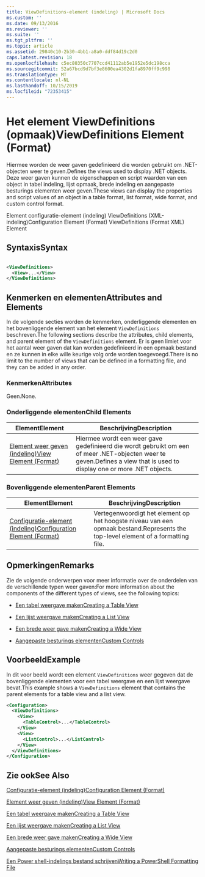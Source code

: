 ```yaml
---
title: ViewDefinitions-element (indeling) | Microsoft Docs
ms.custom: ''
ms.date: 09/13/2016
ms.reviewer: ''
ms.suite: ''
ms.tgt_pltfrm: ''
ms.topic: article
ms.assetid: 29840c10-2b30-4bb1-a8a0-ddf84d19c2d0
caps.latest.revision: 18
ms.openlocfilehash: c5ec80350c7707ccd41112ab5e1952e5dc198cca
ms.sourcegitcommit: 52a67bcd9d7bf3e8600ea4302d1fa8970ff9c998
ms.translationtype: MT
ms.contentlocale: nl-NL
ms.lasthandoff: 10/15/2019
ms.locfileid: "72353415"
---
```

# <a name="viewdefinitions-element-format"></a><span data-ttu-id="e4d7e-102">Het element ViewDefinitions (opmaak)</span><span class="sxs-lookup"><span data-stu-id="e4d7e-102">ViewDefinitions Element (Format)</span></span>

<span data-ttu-id="e4d7e-103">Hiermee worden de weer gaven gedefinieerd die worden gebruikt om .NET-objecten weer te geven.</span><span class="sxs-lookup"><span data-stu-id="e4d7e-103">Defines the views used to display .NET objects.</span></span> <span data-ttu-id="e4d7e-104">Deze weer gaven kunnen de eigenschappen en script waarden van een object in tabel indeling, lijst opmaak, brede indeling en aangepaste besturings elementen weer geven.</span><span class="sxs-lookup"><span data-stu-id="e4d7e-104">These views can display the properties and script values of an object  in a table format, list format, wide format, and custom control format.</span></span>

<span data-ttu-id="e4d7e-105">Element configuratie-element (indeling) ViewDefinitions (XML-indeling)</span><span class="sxs-lookup"><span data-stu-id="e4d7e-105">Configuration Element (Format) ViewDefinitions (Format XML) Element</span></span>

## <a name="syntax"></a><span data-ttu-id="e4d7e-106">Syntaxis</span><span class="sxs-lookup"><span data-stu-id="e4d7e-106">Syntax</span></span>

```xml

<ViewDefinitions>
  <View>...</View>
</ViewDefinitions>
```

## <a name="attributes-and-elements"></a><span data-ttu-id="e4d7e-107">Kenmerken en elementen</span><span class="sxs-lookup"><span data-stu-id="e4d7e-107">Attributes and Elements</span></span>

<span data-ttu-id="e4d7e-108">In de volgende secties worden de kenmerken, onderliggende elementen en het bovenliggende element van het element `ViewDefinitions` beschreven.</span><span class="sxs-lookup"><span data-stu-id="e4d7e-108">The following sections describe the attributes, child elements, and parent element of the `ViewDefinitions` element.</span></span> <span data-ttu-id="e4d7e-109">Er is geen limiet voor het aantal weer gaven dat kan worden gedefinieerd in een opmaak bestand en ze kunnen in elke wille keurige volg orde worden toegevoegd.</span><span class="sxs-lookup"><span data-stu-id="e4d7e-109">There is no limit to the number of views that can be defined in a formatting file, and they can be added in any order.</span></span>

### <a name="attributes"></a><span data-ttu-id="e4d7e-110">Kenmerken</span><span class="sxs-lookup"><span data-stu-id="e4d7e-110">Attributes</span></span>

<span data-ttu-id="e4d7e-111">Geen.</span><span class="sxs-lookup"><span data-stu-id="e4d7e-111">None.</span></span>

### <a name="child-elements"></a><span data-ttu-id="e4d7e-112">Onderliggende elementen</span><span class="sxs-lookup"><span data-stu-id="e4d7e-112">Child Elements</span></span>

|<span data-ttu-id="e4d7e-113">Element</span><span class="sxs-lookup"><span data-stu-id="e4d7e-113">Element</span></span>|<span data-ttu-id="e4d7e-114">Beschrijving</span><span class="sxs-lookup"><span data-stu-id="e4d7e-114">Description</span></span>|
|-------------|-----------------|
|[<span data-ttu-id="e4d7e-115">Element weer geven (indeling)</span><span class="sxs-lookup"><span data-stu-id="e4d7e-115">View Element (Format)</span></span>](./view-element-format.md)|<span data-ttu-id="e4d7e-116">Hiermee wordt een weer gave gedefinieerd die wordt gebruikt om een of meer .NET-objecten weer te geven.</span><span class="sxs-lookup"><span data-stu-id="e4d7e-116">Defines a view that is used to display one or more .NET objects.</span></span>|

### <a name="parent-elements"></a><span data-ttu-id="e4d7e-117">Bovenliggende elementen</span><span class="sxs-lookup"><span data-stu-id="e4d7e-117">Parent Elements</span></span>

|<span data-ttu-id="e4d7e-118">Element</span><span class="sxs-lookup"><span data-stu-id="e4d7e-118">Element</span></span>|<span data-ttu-id="e4d7e-119">Beschrijving</span><span class="sxs-lookup"><span data-stu-id="e4d7e-119">Description</span></span>|
|-------------|-----------------|
|[<span data-ttu-id="e4d7e-120">Configuratie-element (indeling)</span><span class="sxs-lookup"><span data-stu-id="e4d7e-120">Configuration Element (Format)</span></span>](./configuration-element-format.md)|<span data-ttu-id="e4d7e-121">Vertegenwoordigt het element op het hoogste niveau van een opmaak bestand.</span><span class="sxs-lookup"><span data-stu-id="e4d7e-121">Represents the top-level element of a formatting file.</span></span>|

## <a name="remarks"></a><span data-ttu-id="e4d7e-122">Opmerkingen</span><span class="sxs-lookup"><span data-stu-id="e4d7e-122">Remarks</span></span>

<span data-ttu-id="e4d7e-123">Zie de volgende onderwerpen voor meer informatie over de onderdelen van de verschillende typen weer gaven:</span><span class="sxs-lookup"><span data-stu-id="e4d7e-123">For more information about the components of the different types of views, see the following topics:</span></span>

- [<span data-ttu-id="e4d7e-124">Een tabel weergave maken</span><span class="sxs-lookup"><span data-stu-id="e4d7e-124">Creating a Table View</span></span>](./creating-a-table-view.md)

- [<span data-ttu-id="e4d7e-125">Een lijst weergave maken</span><span class="sxs-lookup"><span data-stu-id="e4d7e-125">Creating a List View</span></span>](./creating-a-list-view.md)

- [<span data-ttu-id="e4d7e-126">Een brede weer gave maken</span><span class="sxs-lookup"><span data-stu-id="e4d7e-126">Creating a Wide View</span></span>](./creating-a-wide-view.md)

- [<span data-ttu-id="e4d7e-127">Aangepaste besturings elementen</span><span class="sxs-lookup"><span data-stu-id="e4d7e-127">Custom Controls</span></span>](./creating-custom-controls.md)

## <a name="example"></a><span data-ttu-id="e4d7e-128">Voorbeeld</span><span class="sxs-lookup"><span data-stu-id="e4d7e-128">Example</span></span>

<span data-ttu-id="e4d7e-129">In dit voor beeld wordt een element `ViewDefinitions` weer gegeven dat de bovenliggende elementen voor een tabel weergave en een lijst weergave bevat.</span><span class="sxs-lookup"><span data-stu-id="e4d7e-129">This example shows a `ViewDefinitions` element that contains the parent elements for a table view and a list view.</span></span>

```xml
<Configuration>
  <ViewDefinitions>
    <View>
      <TableControl>...</TableControl>
    </View>
    <View>
      <ListControl>...</ListControl>
    </View>
  </ViewDefinitions>
</Configuration>
```

## <a name="see-also"></a><span data-ttu-id="e4d7e-130">Zie ook</span><span class="sxs-lookup"><span data-stu-id="e4d7e-130">See Also</span></span>

[<span data-ttu-id="e4d7e-131">Configuratie-element (indeling)</span><span class="sxs-lookup"><span data-stu-id="e4d7e-131">Configuration Element (Format)</span></span>](./configuration-element-format.md)

[<span data-ttu-id="e4d7e-132">Element weer geven (indeling)</span><span class="sxs-lookup"><span data-stu-id="e4d7e-132">View Element (Format)</span></span>](./view-element-format.md)

[<span data-ttu-id="e4d7e-133">Een tabel weergave maken</span><span class="sxs-lookup"><span data-stu-id="e4d7e-133">Creating a Table View</span></span>](./creating-a-table-view.md)

[<span data-ttu-id="e4d7e-134">Een lijst weergave maken</span><span class="sxs-lookup"><span data-stu-id="e4d7e-134">Creating a List View</span></span>](./creating-a-list-view.md)

[<span data-ttu-id="e4d7e-135">Een brede weer gave maken</span><span class="sxs-lookup"><span data-stu-id="e4d7e-135">Creating a Wide View</span></span>](./creating-a-wide-view.md)

[<span data-ttu-id="e4d7e-136">Aangepaste besturings elementen</span><span class="sxs-lookup"><span data-stu-id="e4d7e-136">Custom Controls</span></span>](./creating-custom-controls.md)

[<span data-ttu-id="e4d7e-137">Een Power shell-indelings bestand schrijven</span><span class="sxs-lookup"><span data-stu-id="e4d7e-137">Writing a PowerShell Formatting File</span></span>](./writing-a-powershell-formatting-file.md)

